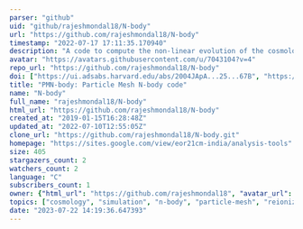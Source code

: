 ```yaml
---
parser: "github"
uid: "github/rajeshmondal18/N-body"
url: "https://github.com/rajeshmondal18/N-body"
timestamp: "2022-07-17 17:11:35.170940"
description: "A code to compute the non-linear evolution of the cosmological matter density contrast."
avatar: "https://avatars.githubusercontent.com/u/7043104?v=4"
repo_url: "https://github.com/rajeshmondal18/N-body"
doi: ["https://ui.adsabs.harvard.edu/abs/2004JApA...25...67B", "https://ui.adsabs.harvard.edu/abs/2021ascl.soft07003M/abstract"]
title: "PMN-body: Particle Mesh N-body code"
name: "N-body"
full_name: "rajeshmondal18/N-body"
html_url: "https://github.com/rajeshmondal18/N-body"
created_at: "2019-01-15T16:28:48Z"
updated_at: "2022-07-10T12:55:05Z"
clone_url: "https://github.com/rajeshmondal18/N-body.git"
homepage: "https://sites.google.com/view/eor21cm-india/analysis-tools"
size: 405
stargazers_count: 2
watchers_count: 2
language: "C"
subscribers_count: 1
owner: {"html_url": "https://github.com/rajeshmondal18", "avatar_url": "https://avatars.githubusercontent.com/u/7043104?v=4", "login": "rajeshmondal18", "type": "User"}
topics: ["cosmology", "simulation", "n-body", "particle-mesh", "reionization", "nbody", "parallel"]
date: "2023-07-22 14:19:36.647393"
---
```


